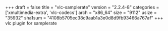 +++
draft = false
title = "vlc-samplerate"
version = "2.2.4-8"
categories = ['xmultimedia-extra', 'vlc-codecs']
arch = "x86_64"
size = "9112"
usize = "35932"
sha1sum = "4108b5705ec38c9aab1a3e0d8d9fb93466a767af"
+++
vlc plugin for samplerate